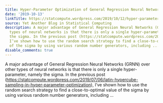 ```yaml
---
title: Hyper-Parameter Optimization of General Regression Neural Networks
date: '2019-10-13'
linkTitle: https://statcompute.wordpress.com/2019/10/12/hyper-parameter-optimization-of-general-regression-neural-networks/
source: Yet Another Blog in Statistical Computing
description: A major advantage of General Regression Neural Networks (GRNN) over other
  types of neural networks is that there is only a single hyper-parameter, namely
  the sigma. In the previous post (https://statcompute.wordpress.com/2019/07/06/latin-hypercube-sampling-in-hyper-parameter-optimization),
  I’ve shown how to use the random search strategy to find a close-to-optimal value
  of the sigma by using various random number generators, including ...
disable_comments: true
---
```

A major advantage of General Regression Neural Networks (GRNN) over other types of neural networks is that there is only a single hyper-parameter, namely the sigma. In the previous post (https://statcompute.wordpress.com/2019/07/06/latin-hypercube-sampling-in-hyper-parameter-optimization), I’ve shown how to use the random search strategy to find a close-to-optimal value of the sigma by using various random number generators, including ...